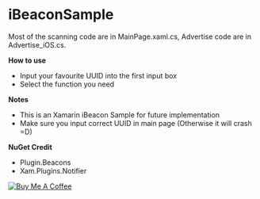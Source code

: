 # iBeaconSample

Most of the scanning code are in MainPage.xaml.cs, Advertise code are in Advertise_iOS.cs.

**How to use**
- Input your favourite UUID into the first input box
- Select the function you need

**Notes**
- This is an Xamarin iBeacon Sample for future implementation
- Make sure you input correct UUID in main page (Otherwise it will crash =D)

**NuGet Credit**
- Plugin.Beacons
- Xam.Plugins.Notifier

<a href="https://www.buymeacoffee.com/NfEl4Lv" target="_blank"><img src="https://www.buymeacoffee.com/assets/img/custom_images/orange_img.png" alt="Buy Me A Coffee" style="height: auto !important;width: auto !important;" ></a>
